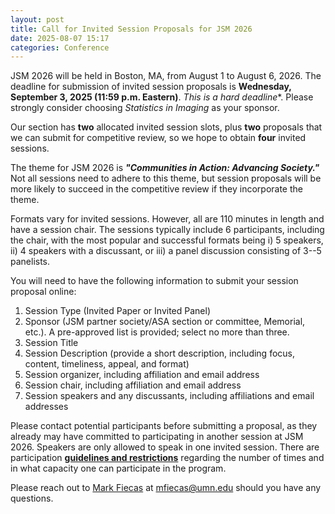 ```yaml
---
layout: post
title: Call for Invited Session Proposals for JSM 2026
date: 2025-08-07 15:17 
categories: Conference
---
```


JSM 2026 will be held in Boston, MA, from August 1 to August 6, 2026. The deadline for submission of invited session proposals is **Wednesday, September 3, 2025 (11:59 p.m. Eastern)**. *This is a hard deadline**. 
Please strongly consider choosing *Statistics in Imaging* as your sponsor.  

Our section has **two** allocated invited session slots, plus **two** proposals that we can submit for competitive review, so we hope to obtain **four** invited sessions.

The theme for JSM 2026 is ***"Communities in Action: Advancing Society."*** Not all sessions need to adhere to this theme, but session proposals will be more likely to succeed in the competitive review if they incorporate the theme.
 
Formats vary for invited sessions. However, all are 110 minutes in length and have a session chair. The sessions typically include 6 participants, including the chair, with the most popular and successful formats being i) 5 speakers, ii) 4 speakers with a discussant, or iii) a panel discussion consisting of 3--5 panelists.
 
You will need to have the following information to submit your session proposal online:

1. Session Type (Invited Paper or Invited Panel)
2. Sponsor (JSM partner society/ASA section or committee, Memorial, etc.). A pre-approved list is provided; select no more than three.
3. Session Title
4. Session Description (provide a short description, including focus, content, timeliness, appeal, and format)
5. Session organizer, including affiliation and email address
6. Session chair, including affiliation and email address
7. Session speakers and any discussants, including affiliations and email addresses

Please contact potential participants before submitting a proposal, as they already may have committed to participating in another session at JSM 2026.  Speakers are only allowed to speak in one invited session. There are participation [**guidelines and restrictions**](https://ww2.amstat.org/meetings/jsm/2026/submissions.cfm) regarding the number of times and in what capacity one can participate in the program.

Please reach out to [Mark Fiecas](https://directory.sph.umn.edu/bio/sph-a-z/mark-fiecas) at <a href="mailto:mfiecas@umn.edu">mfiecas@umn.edu</a> should you have any questions. 